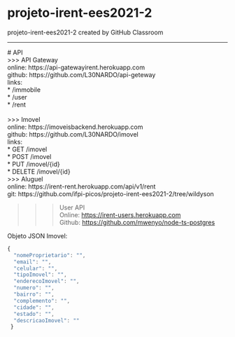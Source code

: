 # projeto-irent-ees2021-2
projeto-irent-ees2021-2 created by GitHub Classroom <br/>
<hr/>
# API <br/>
 >>> API Gateway <br/>
online: https://api-gatewayirent.herokuapp.com <br/>
github: https://github.com/L30NARDO/api-geteway <br/>
links: <br/> * /immobile <br/>
       * /user <br/>
       * /rent <br/> <br/>
>>> Imovel <br/>
online: https://imoveisbackend.herokuapp.com <br/>
github: https://github.com/L30NARDO/imovel<br/>
links: <br/> * GET /imovel <br/>
       * POST /imovel <br/>
       * PUT /imovel/{id} <br/>
       * DELETE /imovel/{id} <br/>
>>> Aluguel <br/>
online: https://irent-rent.herokuapp.com/api/v1/rent <br/>
git: https://github.com/ifpi-picos/projeto-irent-ees2021-2/tree/wildyson <br/>

>>> User API <br/>
Online: https://irent-users.herokuapp.com <br/>
Github: https://github.com/mwenyo/node-ts-postgres <br/>

Objeto JSON Imovel: 

```javascript
{
  "nomeProprietario": "",
  "email": "",
  "celular": "",
  "tipoImovel": "",
  "enderecoImovel": "",
  "numero": "",
  "bairro": "",
  "complemento": "",
  "cidade": "",
  "estado": "",
  "descricaoImovel": ""
 }
```

